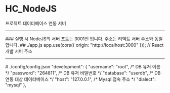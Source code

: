 # HC_NodeJS
프로젝트 데이터베이스 연동 서버
<hr>
### 실행 시 NodeJS의 서버 포트는 3001번 입니다. 주소는 리액트 서버 주소와 동일합니다.
## ./app.js
app.use(cors({
  origin: "http://localhost:3000" })); // React 개발 서버 주소

<hr>
# ./config/config.json
 "development": {
    "username": "root", /* DB 유저 이름 */
    "password": "264811", /* DB 유저 비밀번호 */
    "database": "userdb", /* DB 연동 대상 데이터베이스 */
    "host": "127.0.0.1", /* Mysql 접속 주소 */
    "dialect": "mysql"
  },
